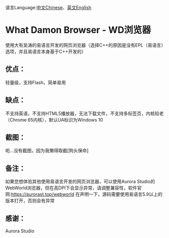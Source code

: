 语言Language:[中文Chinese](https://github.com/WhatDamon/WDBrowser/blob/master/README-CN.md)、[英文English](https://github.com/WhatDamon/WDBrowser/blob/master/README.md)
# What Damon Browser - WD浏览器
使用大有吴涛的易语言开发的网页浏览器（选择C++的原因是没有EPL（易语言）选项，并且易语言本身基于C++开发的）
## 优点：
轻量级，支持Flash，简单易用
## 缺点：
不支持英语，不支持HTML5播放器，无法下载文件，不支持多标签页，内核较老（Chrome 65内核），默认UA标识为Windows 10
## 截图：
呃...没有截图，因为我懒得取截[狗头保命]
## 备注：
如果您想体验其他使用易语言开发的网页浏览器，可以使用Aurora Studio的WebWorld浏览器，但在高DPI下会显示异常，请调整兼容性，软件官网:https://aurorast.top/webworld 
在声明一下，源码需要使用易语言5.9以上的版本打开，否则会有异常
## 感谢：
Aurora Studio
